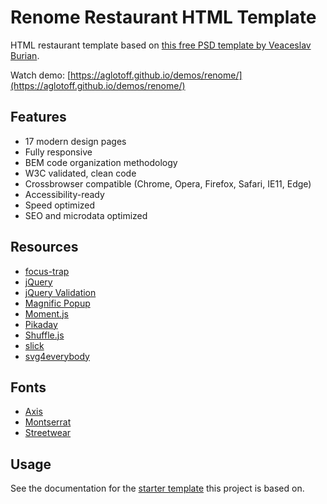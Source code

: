 Renome Restaurant HTML Template
===============================

HTML restaurant template based on [this free PSD template by Veaceslav Burian](https://www.behance.net/gallery/35481315/Renome-Free-PSD-Restaurant-Template).

Watch demo: [https://aglotoff.github.io/demos/renome/](https://aglotoff.github.io/demos/renome/)

Features
--------

* 17 modern design pages
* Fully responsive
* BEM code organization methodology
* W3C validated, clean code
* Crossbrowser compatible (Chrome, Opera, Firefox, Safari, IE11, Edge)
* Accessibility-ready
* Speed optimized
* SEO and microdata optimized

Resources
---------

* [focus-trap](https://github.com/davidtheclark/focus-trap)
* [jQuery](https://jquery.com/)
* [jQuery Validation](https://jqueryvalidation.org/)
* [Magnific Popup](dimsemenov.com/plugins/magnific-popup/)
* [Moment.js](https://momentjs.com/)
* [Pikaday](https://github.com/Pikaday/Pikaday)
* [Shuffle.js](https://vestride.github.io/Shuffle/)
* [slick](http://kenwheeler.github.io/slick/)
* [svg4everybody](https://github.com/jonathantneal/svg4everybody)

Fonts
-----

* [Axis](https://www.1001fonts.com/axis-font.html)
* [Montserrat](https://fonts.google.com/specimen/Montserrat)
* [Streetwear](https://www.1001fonts.com/streetwear-font.html)

Usage
-----

See the documentation for the [starter template](https://github.com/aglotoff/frontend-template)
this project is based on.
